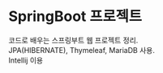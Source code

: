# SpringBoot 프로젝트
코드로 배우는 스프링부트 웹 프로젝트 정리.                     
JPA(HIBERNATE), Thymeleaf, MariaDB 사용.                
Intellij 이용                      
